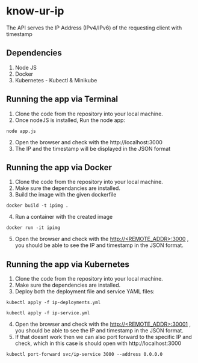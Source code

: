 # know-ur-ip

The API serves the IP Address (IPv4/IPv6) of the requesting client with timestamp

## Dependencies
1. Node JS 
2. Docker
3. Kubernetes - Kubectl & Minikube

## Running the app via Terminal
1. Clone the code from the repository into your local machine.
2. Once nodeJS is installed, Run the node app:

```NodeJS
node app.js
```
2. Open the browser and check with the http://localhost:3000
3. The IP and the timestamp will be displayed in the JSON format

## Running the app via Docker
1. Clone the code from the repository into your local machine.
2. Make sure the dependancies are installed.
3. Build the image with the given dockerfile

```Shell
docker build -t ipimg .
```
4. Run a container with the created image

```Shell
docker run -it ipimg
```
5. Open the browser and check with the [http://<REMOTE_ADDR>:3000](http://<REMOTE_ADDR>:3000) , you should be able to see the IP and timestamp in the JSON format.

## Running the app via Kubernetes
1. Clone the code from the repository into your local machine.
2. Make sure the dependencies are installed.
3. Deploy both the deployment file and service YAML files: 

```Shell
kubectl apply -f ip-deployments.yml
```

```Shell
kubectl apply -f ip-service.yml 
```
4. Open the browser and check with the [http://<REMOTE_ADDR>:30001](http://<REMOTE_ADDR>:30001) , you should be able to see the IP and timestamp in the JSON format.
5. If that doesnt work then we can also port forward to the specific IP and check, which in this case is should open with http://localhost:3000

```Shell
kubectl port-forward svc/ip-service 3000 --address 0.0.0.0
```


